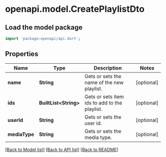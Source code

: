 # openapi.model.CreatePlaylistDto

## Load the model package
```dart
import 'package:openapi/api.dart';
```

## Properties
Name | Type | Description | Notes
------------ | ------------- | ------------- | -------------
**name** | **String** | Gets or sets the name of the new playlist. | [optional] 
**ids** | **BuiltList&lt;String&gt;** | Gets or sets item ids to add to the playlist. | [optional] 
**userId** | **String** | Gets or sets the user id. | [optional] 
**mediaType** | **String** | Gets or sets the media type. | [optional] 

[[Back to Model list]](../README.md#documentation-for-models) [[Back to API list]](../README.md#documentation-for-api-endpoints) [[Back to README]](../README.md)


